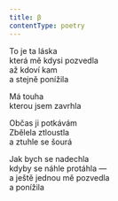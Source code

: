 ```yaml
---
title: β
contentType: poetry
---
```


<section>

To je ta láska  
která mě kdysi pozvedla  
až kdoví kam  
a stejně ponížila

</section>

<section>

Má touha  
kterou jsem zavrhla

</section>

<section>

Občas ji potkávám  
Zbělela ztloustla  
a ztuhle se šourá

</section>

<section>

Jak bych se nadechla  
kdyby se náhle protáhla —  
a ještě jednou mě pozvedla  
a ponížila

</section>
